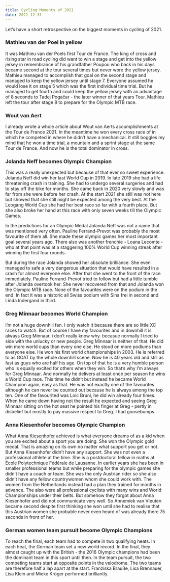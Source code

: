 ```yaml
---
title: Cycling Moments of 2021
date: 2021-12-31
---
```


Let’s have a short retrospective on the biggest moments in cycling of 2021.

### Mathieu van der Poel in yellow
It was Mathieu van der Poels first Tour de France. The king of cross and rising star in road cycling did want to win a stage and get into the yellow jersey in remembrance of his grandfather Poupou who back in his days became second at the tour several times but never wore the yellow jersey. Mathieu managed to accomplish that goal on the second stage and managed to keep the yellow jersey until stage 7. Everyone assumed he would lose it on stage 5 which was the first individual time trial. But he managed to get fourth and could keep the yellow jersey with an advantage of 8 seconds to Tadej Pogačar - the later winner of that years Tour. Mathieu left the tour after stage 8 to prepare for the Olympic MTB race.

### Wout van Aert
I already wrote a whole article about Wout van Aerts accomplishments at the Tour de France 2021. In the meantime he won every cross race of in which he competed in where he didn’t have a mechanical. It still boggles my mind that he won a time trial, a mountain and a sprint stage at the same Tour de France. And now he is the total dominator in cross.

### Jolanda Neff becomes Olympic Champion
This was a really unexpected but because of that ever so sweet experience. Jolanda Neff did win her last World Cup in 2019. In late 2019 she had a life threatening crash in training. She had to undergo several surgeries and had to stay off the bike for months. She came back in 2020 very slowly and was far from she were before her crash. At the start 2021 she still was not here but showed that she still might be expected among the very best. At the Leogang World Cup she had her best race so far with a fourth place. But she also broke her hand at this race with only seven weeks till the Olympic Games.

In the predictions for an Olympic Medal Jolanda Neff was not a name that was mentioned very often. Pauline Ferrand-Prevot was probably the most favourite of them all. She made these olympic games her most important goal several years ago. There also was another frenchie - Loana Lecomte - who at that point was at a staggering 100% World Cup winning streak after winning the first four rounds.

But during the race Jolanda showed her absolute brilliance. She even managed to safe a very dangerous situation that would have resulted in a crash for almost everyone else. After that she went to the front of the race immediately. Pauline Ferrand-Prevot tried to follow but had a little tumble after Jolanda overtook her. She never recovered from that and Jolanda won the Olympic MTB race. None of the favourites were on the podium in the end. In fact it was a historic all Swiss podium with Sina frei in second and Linda Indergand in third.

### Greg Minnaar becomes World Champion
I’m not a huge downhill fan. I only watch it because there are so little XC races to watch. But of course I have my favourites and in downhill it is always Greg Minnaar. i don’t really know why. becasue normally I tried to side with the unlucky or new people. Greg Minnaar is neither of that. He did win more world cups than every one else. He stood on more podiums than everyone else. He won his first world championships in 2003. He is referred to as GOAT by the whole downhill scene. Now he is 40 years old and still as fast as guys who are half his age. On top of that he is a very humble person who is equally excited for others when they win. So that’s why I’m always for Greg Minnaar. And normally he delivers at least once per season he wins a World Cup race. This time he didn’t but instead he became World Champion again, easy as that. He was not exactly one of the favourites although he can never be counted out because he is always among the top ten. One of the favourited was Loic Bruni, he did win already four times. When he came down having not the result he expected and seeing Greg Minnaar sitting on the hot seat he pointed his finger at Greg - pertly in disbelief but mostly to pay massive respect to Greg. I had goosebumps.

### Anna Kiesenhofer becomes Olympic Champion
What [Anna Kiesenhofer](https://www.anna-kiesenhofer.com/) achieved is what everyone dreams of as a kid when you are excited about a sport you are doing. She won the Olympic gold medal. That is amazing on its own no matter what support you get or not. But Anna Kiesenhofer didn’t have any support. She was not even a professional athlete at the time. She is a postdoctoral fellow in maths at École Polytechnique Fédérale de Lausanne. In earlier years she has been in smaller professional teams but while preparing for the olympic games she didn’t have a coach or team. She was the only Austrian rider so she also didn’t have any fellow countrywomen whom she could work with. The women from the Netherlands instead had a plan they trained for months in advance. The also were all professional cyclists with many wins and World Championships under their belts. But somehow they forgot about Anna Kiesenhofer and did not communicate very well. So Annemiek van Vleuten became second despite first thinking she won until she had to realise that this Austrian women she probable never even heard of was already there 75 seconds in front of her.

### German women team pursuit become Olympic Champions
To reach the final, each team had to compete in two qualifying heats. In each heat, the German team set a new world record. In the final, they almost caught up with the British - the 2016 Olympic champions had been the dominant team in this sport until then. In the team pursuit, the two competing teams start at opposite points in the velodrome. The two teams are therefore half a lap apart at the start. Franziska Brauße, Lisa Brennauer, Lisa Klein and Mieke Kröger performed brilliantly.